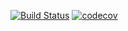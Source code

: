 [![Build Status](https://travis-ci.org/Alexey710/additional.svg?branch=master)](https://travis-ci.org/Alexey710/additional)
[![codecov](https://codecov.io/gh/Alexey710/additional/branch/master/graph/badge.svg?token=6NXK4GO2HI)](https://codecov.io/gh/Alexey710/additional)

